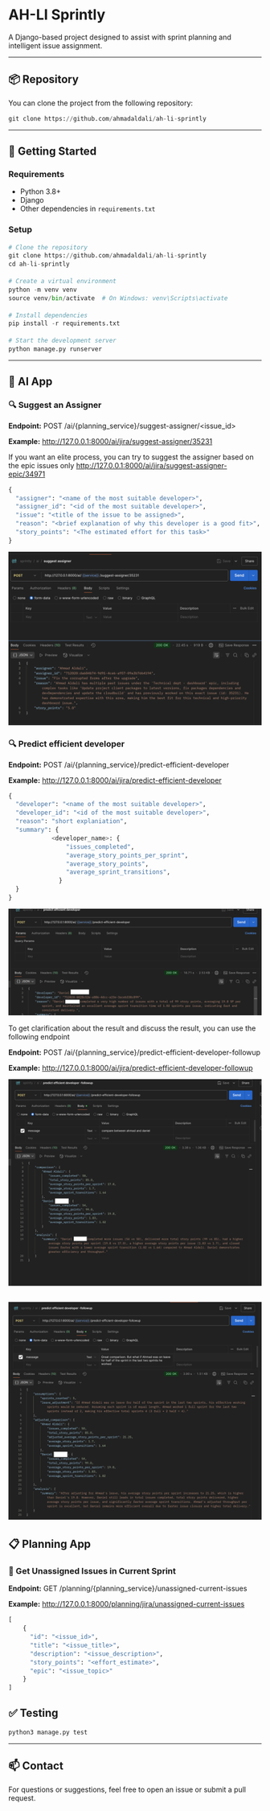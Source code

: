 # AH-LI Sprintly

A Django-based project designed to assist with sprint planning and intelligent issue assignment.

---

## 📦 Repository

You can clone the project from the following repository:

```python
git clone https://github.com/ahmadaldali/ah-li-sprintly
```

---

## 🚀 Getting Started

### Requirements

- Python 3.8+
- Django
- Other dependencies in `requirements.txt`

### Setup

```python
# Clone the repository
git clone https://github.com/ahmadaldali/ah-li-sprintly
cd ah-li-sprintly

# Create a virtual environment
python -m venv venv
source venv/bin/activate  # On Windows: venv\Scripts\activate

# Install dependencies
pip install -r requirements.txt

# Start the development server
python manage.py runserver
```

---

## 🧠 AI App

### 🔍 Suggest an Assigner

**Endpoint:**
POST /ai/{planning_service}/suggest-assigner/<issue_id>

**Example:**
http://127.0.0.1:8000/ai/jira/suggest-assigner/35231

If you want an elite process, you can try to suggest the assigner based on the epic issues only
http://127.0.0.1:8000/ai/jira/suggest-assigner-epic/34971

```python
{
  "assigner": "<name of the most suitable developer>",
  "assigner_id": "<id of the most suitable developer>",
  "issue": "<title of the issue to be assigned>",
  "reason": "<brief explanation of why this developer is a good fit>",
  "story_points": "<The estimated effort for this task>"
}
```
![Assign developer](documentation/images/assign%20developer.png)

### 🔍 Predict efficient developer

**Endpoint:**
POST /ai/{planning_service}/predict-efficient-developer

**Example:**
http://127.0.0.1:8000/ai/jira/predict-efficient-developer

```python
{
  "developer": "<name of the most suitable developer>",
  "developer_id": "<id of the most suitable developer>",
  "reason": "short explaniation",
  "summary": {
            <developer_name>: {
                "issues_completed",
                "average_story_points_per_sprint",
                "average_story_points",
                "average_sprint_transitions",
              }
  }
}
```
![Predict](documentation/images/predict-1.png)

To get clarification about the result and discuss the result, you can use the following endpoint

**Endpoint:**
POST /ai/{planning_service}/predict-efficient-developer-followup

**Example:**
http://127.0.0.1:8000/ai/jira/predict-efficient-developer-followup

![Predict](documentation/images/predict-2.png)

![Predict](documentation/images/predict-3.png)
---

## 📋 Planning App

### 🧾 Get Unassigned Issues in Current Sprint

**Endpoint:**
GET /planning/{planning_service}/unassigned-current-issues

**Example:**
http://127.0.0.1:8000/planning/jira/unassigned-current-issues

```python
[
    {
      "id": "<issue_id>",
      "title": "<issue_title>",
      "description": "<issue_description>",
      "story_points": "<effort_estimate>",
      "epic": "<issue_topic>"
    }
]
```

## ✅  Testing
```python
python3 manage.py test
```

---

## 📫 Contact
For questions or suggestions, feel free to open an issue or submit a pull request.
